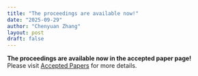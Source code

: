 ```yaml
---
title: "The proceedings are available now!"
date: "2025-09-29"
author: "Chenyuan Zhang"
layout: post
draft: false
---
```



**The proceedings are available now in the accepted paper page!**  
Please visit [Accepted Papers](/program/accepted) for more details.
